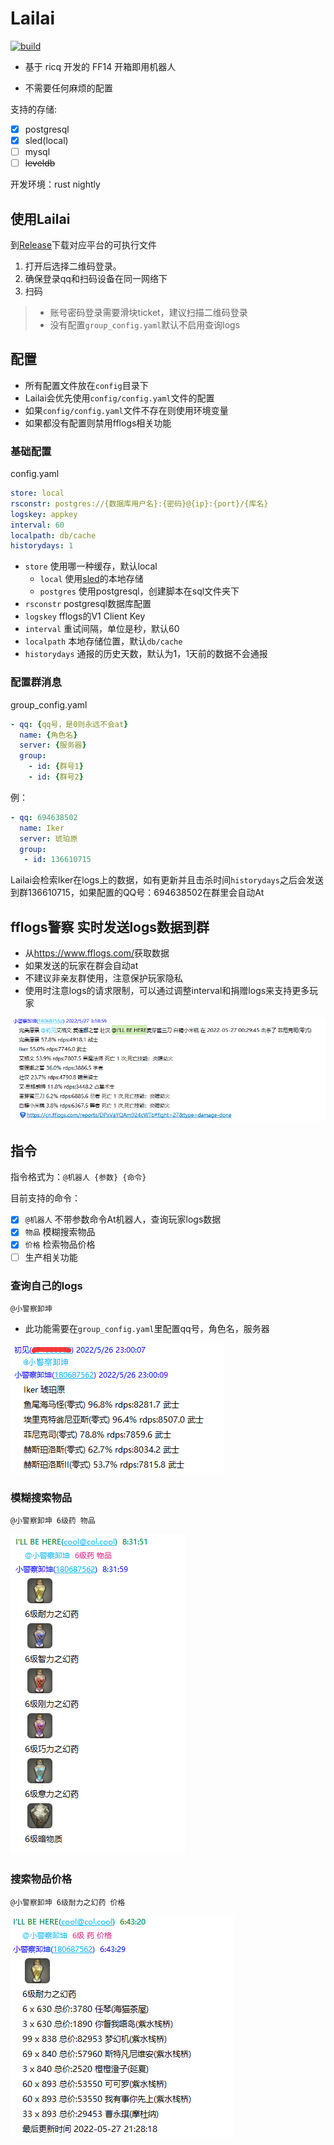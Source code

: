 # Lailai

[![build](https://github.com/Cherrs/Lailai/actions/workflows/rust.yml/badge.svg?branch=master)](https://github.com/Cherrs/Lailai/actions/workflows/rust.yml)

- 基于 ricq 开发的 FF14 开箱即用机器人

- 不需要任何麻烦的配置

支持的存储:

- [x] postgresql
- [x] sled(local)
- [ ] mysql
- [ ] ~~leveldb~~

开发环境：rust nightly

## 使用Lailai

到[Release](https://github.com/Cherrs/lailai/releases)下载对应平台的可执行文件

1. 打开后选择二维码登录。
2. 确保登录qq和扫码设备在同一网络下
3. 扫码

> - 账号密码登录需要滑块ticket，建议扫描二维码登录
> - 没有配置`group_config.yaml`默认不启用查询logs

## 配置

- 所有配置文件放在`config`目录下
- Lailai会优先使用`config/config.yaml`文件的配置
- 如果`config/config.yaml`文件不存在则使用环境变量
- 如果都没有配置则禁用fflogs相关功能

### 基础配置

config.yaml

``` yaml
store: local
rsconstr: postgres://{数据库用户名}:{密码}@{ip}:{port}/{库名}
logskey: appkey
interval: 60
localpath: db/cache
historydays: 1
```

- `store` 使用哪一种缓存，默认local
  - `local` 使用[sled](https://github.com/spacejam/sled)的本地存储
  - `postgres` 使用postgresql，创建脚本在sql文件夹下
- `rsconstr` postgresql数据库配置
- `logskey` fflogs的V1 Client Key
- `interval` 重试间隔，单位是秒，默认60
- `localpath` 本地存储位置，默认`db/cache`
- `historydays` 通报的历史天数，默认为1，1天前的数据不会通报

### 配置群消息

group_config.yaml

``` yaml
- qq: {qq号，是0则永远不会at}
  name: {角色名}
  server: {服务器}
  group: 
    - id: {群号1}
    - id: {群号2}
```

例：

``` yaml
- qq: 694638502
  name: Iker
  server: 琥珀原
  group: 
   - id: 136610715
```

Lailai会检索Iker在logs上的数据，如有更新并且击杀时间`historydays`之后会发送到群136610715，如果配置的QQ号：694638502在群里会自动At

## fflogs警察 实时发送logs数据到群

- 从<https://www.fflogs.com/>获取数据
- 如果发送的玩家在群会自动at
- 不建议非亲友群使用，注意保护玩家隐私
- 使用时注意logs的请求限制，可以通过调整interval和捐赠logs来支持更多玩家

![发送logs到群](README/report.png)

## 指令

指令格式为：`@机器人 {参数} {命令}`

目前支持的命令：

- [x] `@机器人` 不带参数命令At机器人，查询玩家logs数据
- [x] `物品` 模糊搜索物品
- [x] `价格` 检索物品价格
- [ ] 生产相关功能

### 查询自己的logs

`@小警察卸坤`

- 此功能需要在`group_config.yaml`里配置qq号，角色名，服务器

![查询logs](README/high.png)

### 模糊搜索物品

`@小警察卸坤 6级药 物品`

![模糊搜索物品](README/wupin.png)

### 搜索物品价格

`@小警察卸坤 6级耐力之幻药 价格`

![搜索物品价格](README/jiage.png)
